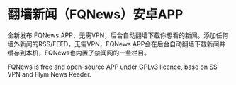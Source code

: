 # 翻墙新闻（FQNews）安卓APP

全新发布 FQNews APP，无需VPN，后台自动翻墙下载你想看的新闻。添加任何墙外新闻的RSS/FEED，无需VPN，FQNews APP会在后台自动翻墙下载新闻并缓存到本机，FQNews也内置了禁闻网的一些栏目。

FQNews is free and open-source APP under GPLv3 licence, base on SS VPN and Flym News Reader.

